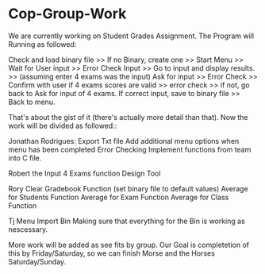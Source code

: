 # Cop-Group-Work

We are currently working on Student Grades Assignment. The Program will Running as followed:

Check and load binary file >> If no Binary, create one >> Start Menu >> Wait for User input >> Error Check Input >>  Go to input and display results. >> (assuming enter 4 exams was the input) Ask for input >> Error Check >> Confirm with user if 4 exams scores are valid >> error check >> if not, go back to Ask for input of 4 exams. If correct input, save to binary file >> Back to menu.

That's about the gist of it (there's actually more detail than that). Now the work will be divided as followed::

Jonathan Rodrigues: 
Export Txt file
Add additional menu options when menu has been completed
Error Checking
Implement functions from team into C file.

Robert
the Input 4 Exams function
Design Tool

Rory
Clear Gradebook Function (set binary file to default values)
Average for Students Function
Average for Exam Function
Average for Class Function

Tj
Menu
Import Bin
Making sure that everything for the Bin is working as nescessary.

More work will be added as see fits by group. Our Goal is completetion of this by Friday/Saturday, so we can finish Morse and the Horses Saturday/Sunday.

